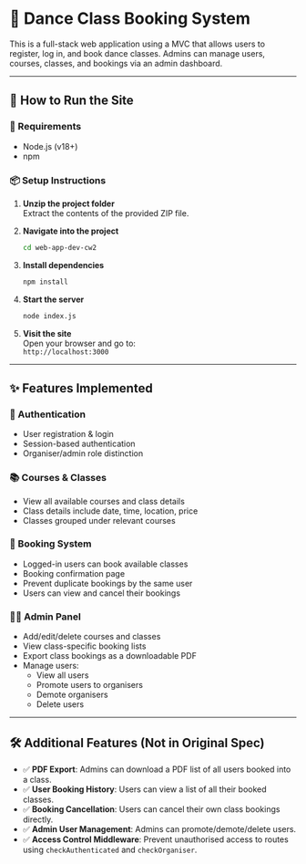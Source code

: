 # 💃 Dance Class Booking System

This is a full-stack web application using a MVC that allows users to register, log in, and book dance classes. Admins can manage users, courses, classes, and bookings via an admin dashboard.

---

## 🚀 How to Run the Site

### 🔧 Requirements
- Node.js (v18+)
- npm

### 📦 Setup Instructions

1. **Unzip the project folder**  
   Extract the contents of the provided ZIP file.

2. **Navigate into the project**  
   ```bash
   cd web-app-dev-cw2
   ```

3. **Install dependencies**  
   ```bash
   npm install
   ```

4. **Start the server**  
   ```bash
   node index.js
   ```

5. **Visit the site**  
   Open your browser and go to:  
   `http://localhost:3000`

---

## ✨ Features Implemented

### 🔐 Authentication
- User registration & login
- Session-based authentication
- Organiser/admin role distinction

### 📚 Courses & Classes
- View all available courses and class details
- Class details include date, time, location, price
- Classes grouped under relevant courses

### 📅 Booking System
- Logged-in users can book available classes
- Booking confirmation page
- Prevent duplicate bookings by the same user
- Users can view and cancel their bookings

### 🧑‍💼 Admin Panel
- Add/edit/delete courses and classes
- View class-specific booking lists
- Export class bookings as a downloadable PDF
- Manage users:
  - View all users
  - Promote users to organisers
  - Demote organisers
  - Delete users

---

## 🛠️ Additional Features (Not in Original Spec)

- ✅ **PDF Export**: Admins can download a PDF list of all users booked into a class.
- ✅ **User Booking History**: Users can view a list of all their booked classes.
- ✅ **Booking Cancellation**: Users can cancel their own class bookings directly.
- ✅ **Admin User Management**: Admins can promote/demote/delete users.
- ✅ **Access Control Middleware**: Prevent unauthorised access to routes using `checkAuthenticated` and `checkOrganiser`.
